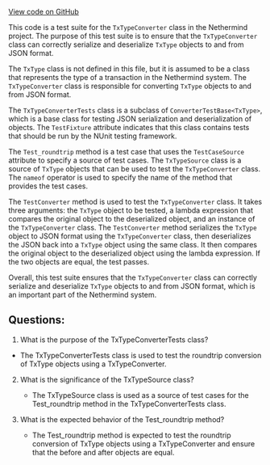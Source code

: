 [View code on GitHub](https://github.com/NethermindEth/nethermind/src/Nethermind/Nethermind.Core.Test/Json/TxTypeConverterTests.cs)

This code is a test suite for the `TxTypeConverter` class in the Nethermind project. The purpose of this test suite is to ensure that the `TxTypeConverter` class can correctly serialize and deserialize `TxType` objects to and from JSON format. 

The `TxType` class is not defined in this file, but it is assumed to be a class that represents the type of a transaction in the Nethermind system. The `TxTypeConverter` class is responsible for converting `TxType` objects to and from JSON format. 

The `TxTypeConverterTests` class is a subclass of `ConverterTestBase<TxType>`, which is a base class for testing JSON serialization and deserialization of objects. The `TestFixture` attribute indicates that this class contains tests that should be run by the NUnit testing framework. 

The `Test_roundtrip` method is a test case that uses the `TestCaseSource` attribute to specify a source of test cases. The `TxTypeSource` class is a source of `TxType` objects that can be used to test the `TxTypeConverter` class. The `nameof` operator is used to specify the name of the method that provides the test cases. 

The `TestConverter` method is used to test the `TxTypeConverter` class. It takes three arguments: the `TxType` object to be tested, a lambda expression that compares the original object to the deserialized object, and an instance of the `TxTypeConverter` class. The `TestConverter` method serializes the `TxType` object to JSON format using the `TxTypeConverter` class, then deserializes the JSON back into a `TxType` object using the same class. It then compares the original object to the deserialized object using the lambda expression. If the two objects are equal, the test passes. 

Overall, this test suite ensures that the `TxTypeConverter` class can correctly serialize and deserialize `TxType` objects to and from JSON format, which is an important part of the Nethermind system.
## Questions: 
 1. What is the purpose of the TxTypeConverterTests class?
   - The TxTypeConverterTests class is used to test the roundtrip conversion of TxType objects using a TxTypeConverter.

2. What is the significance of the TxTypeSource class?
   - The TxTypeSource class is used as a source of test cases for the Test_roundtrip method in the TxTypeConverterTests class.

3. What is the expected behavior of the Test_roundtrip method?
   - The Test_roundtrip method is expected to test the roundtrip conversion of TxType objects using a TxTypeConverter and ensure that the before and after objects are equal.